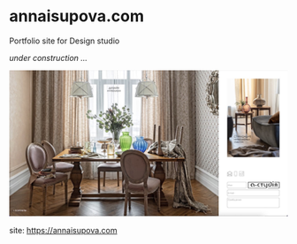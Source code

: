 # annaisupova.com
Portfolio site for Design studio

<i>under construction ...</i>

![](screenshot.jpg)

site: https://annaisupova.com